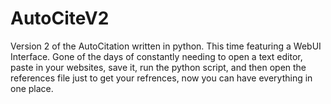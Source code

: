 # AutoCiteV2
Version 2 of the AutoCitation written in python. This time featuring a WebUI Interface. Gone of the days of constantly needing to open a text editor, paste in your websites, save it, run the python script, and then open the references file just to get your refrences, now you can have everything in one place. 
